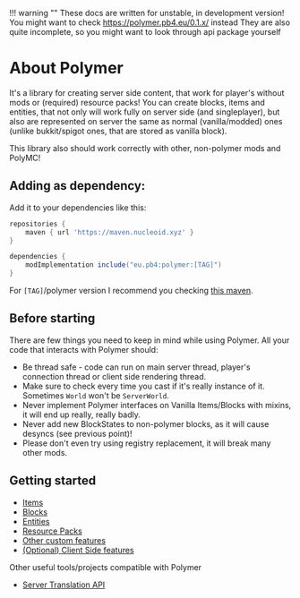 !!! warning ""
    These docs are written for unstable, in development version!
    You might want to check https://polymer.pb4.eu/0.1.x/ instead
    They are also quite incomplete, so you might want to look
    through api package yourself

# About Polymer
It's a library for creating server side content, that work for player's without mods or (required) resource packs!
You can create blocks, items and entities, that not only will work fully on server side (and singleplayer), but also
are represented on server the same as normal (vanilla/modded) ones (unlike bukkit/spigot ones, that are stored as vanilla block).

This library also should work correctly with other, non-polymer mods and PolyMC!

## Adding as dependency:
Add it to your dependencies like this:

```groovy
repositories {
	maven { url 'https://maven.nucleoid.xyz' }
}

dependencies {
	modImplementation include("eu.pb4:polymer:[TAG]")
}
```

For `[TAG]`/polymer version I recommend you checking [this maven](https://maven.nucleoid.xyz/eu/pb4/polymer/).

## Before starting
There are few things you need to keep in mind while using Polymer. 
All your code that interacts with Polymer should:

* Be thread safe - code can run on main server thread, player's connection thread 
  or client side rendering thread.
* Make sure to check every time you cast if it's really instance of it. Sometimes `World` won't be `ServerWorld`.
* Never implement Polymer interfaces on Vanilla Items/Blocks with mixins, it will end up really, really badly.
* Never add new BlockStates to non-polymer blocks, as it will cause desyncs (see previous point)!
* Please don't even try using registry replacement, it will break many other mods.

## Getting started

* [Items](/polymer/items)
* [Blocks](/polymer/blocks)
* [Entities](/polymer/entities)
* [Resource Packs](/polymer/resource-packs)
* [Other custom features](/polymer/other)
* [(Optional) Client Side features](/polymer/client-side)

Other useful tools/projects compatible with Polymer

* [Server Translation API](/other/server-translation-api)
